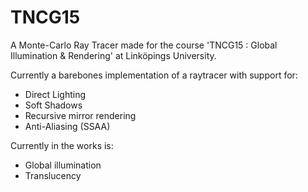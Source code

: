 # TNCG15

A Monte-Carlo Ray Tracer made for the course 'TNCG15 : Global Illumination & Rendering' at Linköpings University.

Currently a barebones implementation of a raytracer with support for:
+ Direct Lighting
+ Soft Shadows
+ Recursive mirror rendering
+ Anti-Aliasing (SSAA)

Currently in the works is:
+ Global illumination
+ Translucency